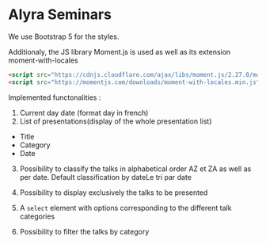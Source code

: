 # Alyra Seminars

We use Bootstrap 5 for the styles.

Additionaly, the JS library Moment.js is used as well as its extension moment-with-locales

```html
<script src="https://cdnjs.cloudflare.com/ajax/libs/moment.js/2.27.0/moment.min.js"></script>
<script src="https://momentjs.com/downloads/moment-with-locales.min.js"></script>
```

Implemented functonalities :

1. Current day date (format day in french)
2. List of presentations(display of the whole presentation list)
- Title
- Category
- Date

3. Possibility to classify the talks in alphabetical order AZ et ZA as well as per date. Default classification by dateLe tri par date


4. Possibility to display exclusively the talks to be presented



5. A `select` element  with options corresponding to the different talk categories 

6. Possibility to filter the talks by category


